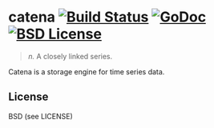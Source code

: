 catena [![Build Status](https://drone.io/github.com/PreetamJinka/catena/status.png)](https://drone.io/github.com/PreetamJinka/catena/latest) [![GoDoc](https://godoc.org/github.com/PreetamJinka/catena?status.svg)](https://godoc.org/github.com/PreetamJinka/catena) [![BSD License](https://img.shields.io/pypi/l/Django.svg)](https://github.com/PreetamJinka/catena/blob/master/LICENSE)
===
> *n.* A closely linked series.

Catena is a storage engine for time series data.

License
---
BSD (see LICENSE)
